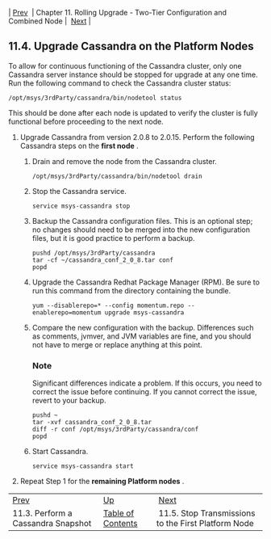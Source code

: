| [Prev](upgrade.two_tier.preparation.snapshot_cassandra_rolling)  | Chapter 11. Rolling Upgrade - Two-Tier Configuration and Combined Node |  [Next](upgrade.two_tier.preparation.stop_generations_rolling) |

## 11.4. Upgrade Cassandra on the Platform Nodes

To allow for continuous functioning of the Cassandra cluster, only one Cassandra server instance should be stopped for upgrade at any one time. Run the following command to check the Cassandra cluster status:

`/opt/msys/3rdParty/cassandra/bin/nodetool status`

This should be done after each node is updated to verify the cluster is fully functional before proceeding to the next node.

1.  Upgrade Cassandra from version 2.0.8 to 2.0.15\. Perform the following Cassandra steps on the **first node** .

    1.  Drain and remove the node from the Cassandra cluster.

        `/opt/msys/3rdParty/cassandra/bin/nodetool drain`
    2.  Stop the Cassandra service.

        `service msys-cassandra stop`
    3.  Backup the Cassandra configuration files. This is an optional step; no changes should need to be merged into the new configuration files, but it is good practice to perform a backup.

        ```
        pushd /opt/msys/3rdParty/cassandra
        tar -cf ~/cassandra_conf_2_0_8.tar conf
        popd
        ```

    4.  Upgrade the Cassandra Redhat Package Manager (RPM). Be sure to run this command from the directory containing the bundle.

        `yum --disablerepo=* --config momentum.repo --enablerepo=momentum upgrade msys-cassandra`
    5.  Compare the new configuration with the backup. Differences such as comments, jvmver, and JVM variables are fine, and you should not have to merge or replace anything at this point.

        ### Note

        Significant differences indicate a problem. If this occurs, you need to correct the issue before continuing. If you cannot correct the issue, revert to your backup.

        ```
        pushd ~
        tar -xvf cassandra_conf_2_0_8.tar
        diff -r conf /opt/msys/3rdParty/cassandra/conf
        popd
        ```

    6.  Start Cassandra.

        `service msys-cassandra start`

2.  Repeat Step 1 for the **remaining Platform nodes** .

|     |     |     |
| --- | --- | --- |
| [Prev](upgrade.two_tier.preparation.snapshot_cassandra_rolling)  | [Up](upgrade.two_tier_configuration_rolling) |  [Next](upgrade.two_tier.preparation.stop_generations_rolling) |
| 11.3. Perform a Cassandra Snapshot  | [Table of Contents](index) |  11.5. Stop Transmissions to the First Platform Node |

